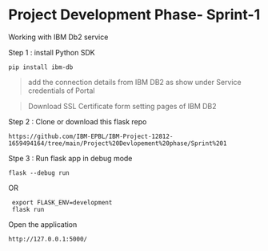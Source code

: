# Project Development Phase- Sprint-1

Working with IBM Db2 service 

Step 1 : install Python SDK 

```
pip install ibm-db
```

> add the connection details from IBM DB2 as show under Service credentials of Portal

> Download SSL Certificate form setting pages of IBM DB2


Step 2 : Clone or download this flask repo

```
https://github.com/IBM-EPBL/IBM-Project-12812-1659494164/tree/main/Project%20Devlopement%20phase/Sprint%201
```

Stpe 3 : Run flask app in debug mode 

```
flask --debug run
```

OR 

```
 export FLASK_ENV=development
 flask run

```

Open the application

```
http://127.0.0.1:5000/

